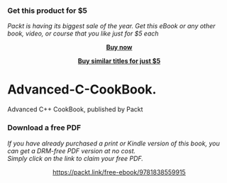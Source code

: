 
### Get this product for $5

<i>Packt is having its biggest sale of the year. Get this eBook or any other book, video, or course that you like just for $5 each</i>


<b><p align='center'>[Buy now](https://packt.link/9781838559915)</p></b>


<b><p align='center'>[Buy similar titles for just $5](https://subscription.packtpub.com/search)</p></b>


# Advanced-C-CookBook.
Advanced C++ CookBook, published by Packt
### Download a free PDF

 <i>If you have already purchased a print or Kindle version of this book, you can get a DRM-free PDF version at no cost.<br>Simply click on the link to claim your free PDF.</i>
<p align="center"> <a href="https://packt.link/free-ebook/9781838559915">https://packt.link/free-ebook/9781838559915 </a> </p>